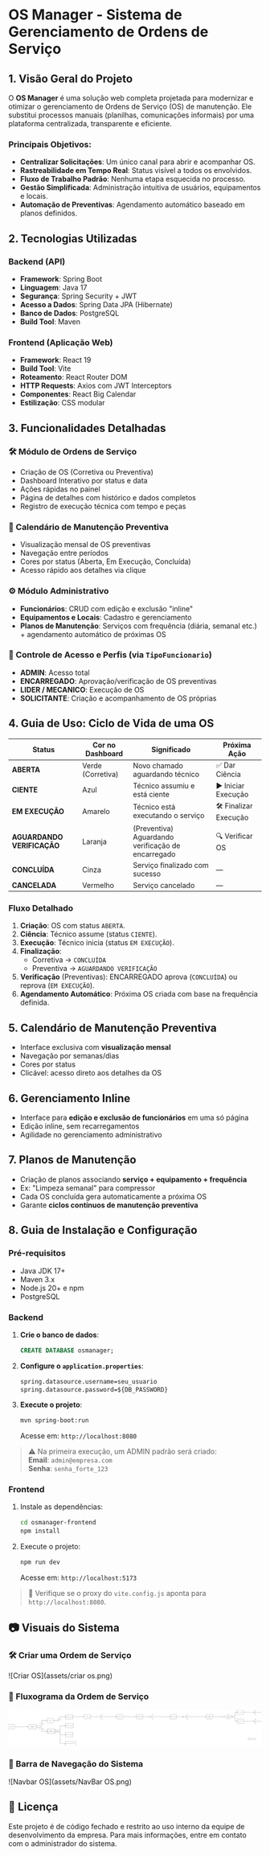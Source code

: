 # OS Manager - Sistema de Gerenciamento de Ordens de Serviço

## 1. Visão Geral do Projeto

O **OS Manager** é uma solução web completa projetada para modernizar e otimizar o gerenciamento de Ordens de Serviço (OS) de manutenção. Ele substitui processos manuais (planilhas, comunicações informais) por uma plataforma centralizada, transparente e eficiente.

### Principais Objetivos:

- **Centralizar Solicitações**: Um único canal para abrir e acompanhar OS.
- **Rastreabilidade em Tempo Real**: Status visível a todos os envolvidos.
- **Fluxo de Trabalho Padrão**: Nenhuma etapa esquecida no processo.
- **Gestão Simplificada**: Administração intuitiva de usuários, equipamentos e locais.
- **Automação de Preventivas**: Agendamento automático baseado em planos definidos.

## 2. Tecnologias Utilizadas

### Backend (API)
- **Framework**: Spring Boot
- **Linguagem**: Java 17
- **Segurança**: Spring Security + JWT
- **Acesso a Dados**: Spring Data JPA (Hibernate)
- **Banco de Dados**: PostgreSQL
- **Build Tool**: Maven

### Frontend (Aplicação Web)
- **Framework**: React 19
- **Build Tool**: Vite
- **Roteamento**: React Router DOM
- **HTTP Requests**: Axios com JWT Interceptors
- **Componentes**: React Big Calendar
- **Estilização**: CSS modular

## 3. Funcionalidades Detalhadas

### 🛠️ Módulo de Ordens de Serviço
- Criação de OS (Corretiva ou Preventiva)
- Dashboard Interativo por status e data
- Ações rápidas no painel
- Página de detalhes com histórico e dados completos
- Registro de execução técnica com tempo e peças

### 📅 Calendário de Manutenção Preventiva
- Visualização mensal de OS preventivas
- Navegação entre períodos
- Cores por status (Aberta, Em Execução, Concluída)
- Acesso rápido aos detalhes via clique

### ⚙️ Módulo Administrativo
- **Funcionários**: CRUD com edição e exclusão "inline"
- **Equipamentos e Locais**: Cadastro e gerenciamento
- **Planos de Manutenção**: Serviços com frequência (diária, semanal etc.) + agendamento automático de próximas OS

### 🔐 Controle de Acesso e Perfis (via `TipoFuncionario`)
- **ADMIN**: Acesso total
- **ENCARREGADO**: Aprovação/verificação de OS preventivas
- **LIDER / MECANICO**: Execução de OS
- **SOLICITANTE**: Criação e acompanhamento de OS próprias

## 4. Guia de Uso: Ciclo de Vida de uma OS

| Status                  | Cor no Dashboard       | Significado                                         | Próxima Ação          |
|-------------------------|------------------------|-----------------------------------------------------|------------------------|
| **ABERTA**              | Verde (Corretiva)      | Novo chamado aguardando técnico                     | ✅ Dar Ciência         |
| **CIENTE**              | Azul                   | Técnico assumiu e está ciente                       | ▶️ Iniciar Execução   |
| **EM EXECUÇÃO**         | Amarelo                | Técnico está executando o serviço                   | 🛠️ Finalizar Execução |
| **AGUARDANDO VERIFICAÇÃO** | Laranja             | (Preventiva) Aguardando verificação de encarregado  | 🔍 Verificar OS        |
| **CONCLUÍDA**           | Cinza                  | Serviço finalizado com sucesso                      | —                      |
| **CANCELADA**           | Vermelho               | Serviço cancelado                                   | —                      |

### Fluxo Detalhado
1. **Criação**: OS com status `ABERTA`.
2. **Ciência**: Técnico assume (status `CIENTE`).
3. **Execução**: Técnico inicia (status `EM EXECUÇÃO`).
4. **Finalização**:
   - Corretiva → `CONCLUÍDA`
   - Preventiva → `AGUARDANDO VERIFICAÇÃO`
5. **Verificação** (Preventivas): ENCARREGADO aprova (`CONCLUÍDA`) ou reprova (`EM EXECUÇÃO`).
6. **Agendamento Automático**: Próxima OS criada com base na frequência definida.

## 5. Calendário de Manutenção Preventiva

- Interface exclusiva com **visualização mensal**
- Navegação por semanas/dias
- Cores por status
- Clicável: acesso direto aos detalhes da OS

## 6. Gerenciamento Inline

- Interface para **edição e exclusão de funcionários** em uma só página
- Edição inline, sem recarregamentos
- Agilidade no gerenciamento administrativo

## 7. Planos de Manutenção

- Criação de planos associando **serviço + equipamento + frequência**
- Ex: "Limpeza semanal" para compressor
- Cada OS concluída gera automaticamente a próxima OS
- Garante **ciclos contínuos de manutenção preventiva**

## 8. Guia de Instalação e Configuração

### Pré-requisitos
- Java JDK 17+
- Maven 3.x
- Node.js 20+ e npm
- PostgreSQL

### Backend
1. **Crie o banco de dados**:
   ```sql
   CREATE DATABASE osmanager;
   ```
2. **Configure o `application.properties`**:
   ```properties
   spring.datasource.username=seu_usuario
   spring.datasource.password=${DB_PASSWORD}
   ```
3. **Execute o projeto**:
   ```bash
   mvn spring-boot:run
   ```
   Acesse em: `http://localhost:8080`

> ⚠️ Na primeira execução, um ADMIN padrão será criado:  
> **Email**: `admin@empresa.com`  
> **Senha**: `senha_forte_123`

### Frontend
1. Instale as dependências:
   ```bash
   cd osmanager-frontend
   npm install
   ```
2. Execute o projeto:
   ```bash
   npm run dev
   ```
   Acesse em: `http://localhost:5173`

> 🔁 Verifique se o proxy do `vite.config.js` aponta para `http://localhost:8080`.

## 📷 Visuais do Sistema

### 🛠️ Criar uma Ordem de Serviço
![Criar OS](assets/criar os.png)

### 🔄 Fluxograma da Ordem de Serviço
![Fluxograma OS](assets/fluxograma-os.png)

### 📌 Barra de Navegação do Sistema
![Navbar OS](assets/NavBar OS.png)

## 📌 Licença

Este projeto é de código fechado e restrito ao uso interno da equipe de desenvolvimento da empresa. Para mais informações, entre em contato com o administrador do sistema.